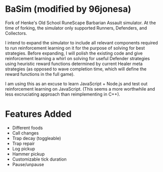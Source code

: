 # BaSim (modified by 96jonesa)

Fork of Henke's Old School RuneScape Barbarian Assault simulator. At the time of forking, the simulator only supported Runners, Defenders, and Collectors.

I intend to expand the simulator to include all relevant components required to run reinforcement learning on it for the purpose of solving for best strategies. Before expanding, I will polish the existing code and give reinforcement learning a whirl on solving for useful Defender strategies using heuristic reward functions determined by current Healer meta strategies (as opposed to wave completion time, which will define the reward functions in the full game).

I am using this as an excuse to learn JavaScript + Node.js and test out reinforcement learning on JavaScript. (This seems a more worthwhile and less excruciating approach than reimplementing in C++).

# Features Added

- Different foods
- Call changes
- Trap decay (toggleable)
- Trap repair
- Log pickup
- Hammer pickup
- Customizable tick duration
- Pause/unpause
